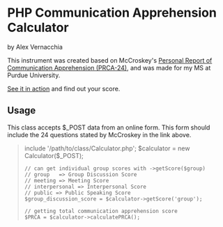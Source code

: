 <h1>PHP Communication Apprehension Calculator</h1>
<p>by Alex Vernacchia</p>

<p>This instrument was created based on McCroskey's <a href="http://www.jamescmccroskey.com/measures/prca24.htm" target="_blank">Personal Report of Communication Apprehension (PRCA-24)</a>, and was made for my MS at Purdue University.</p>

<p><a href="http://ca.alexvernacchia.com" target="_blank">See it in action</a> and find out your score.</p>

<h2>Usage</h2>
<p>This class accepts $_POST data from an online form. This form should include the 24 questions stated by McCroskey in the link above.</p>
<blockquote>
<p>
	include '/path/to/class/Calculator.php';
	$calculator = new Calculator($_POST);

	// can get individual group scores with ->getScore($group)
	// group   => Group Discussion Score
	// meeting => Meeting Score
	// interpersonal => Interpersonal Score
	// public => Public Speaking Score
	$group_discussion_score = $calculator->getScore('group');

	// getting total communication apprehension score
	$PRCA = $calculator->calculatePRCA();
</p>
</blockquote>
